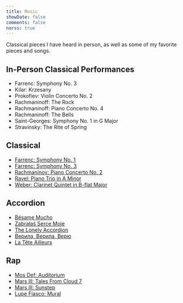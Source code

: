 ```yaml
---
title: Music
showDate: false
comments: false
norss: true
---
```


Classical pieces I have heard in person, as well as some of my favorite pieces and songs.

## In-Person Classical Performances
- Farrenc: Symphony No. 3
- Kilar: Krzesany
- Prokofiev: Violin Concerto No. 2
- Rachmaninoff: The Rock
- Rachmaninoff: Piano Concerto No. 4
- Rachmaninoff: The Bells
- Saint-Georges: Symphony No. 1 in G Major
- Stravinsky: The Rite of Spring

## Classical
- [Farrenc: Symphony No. 1](https://www.youtube.com/watch?v=R2s83X20MIs)
- [Farrenc: Symphony No. 3](https://www.youtube.com/watch?v=yv3LXXlmwNs)
- [Rachmaninov: Piano Concerto No. 2](https://www.youtube.com/watch?v=l4zkc7KEvYM)
- [Ravel: Piano Trio in A Minor](https://www.youtube.com/watch?v=Qy3uYBH5UaU)
- [Weber: Clarinet Quintet in B-flat Major](https://www.youtube.com/watch?v=IJtypOgWsZk)

## Accordion
- [Bésame Mucho](https://www.youtube.com/watch?v=G_ZvTAWy90o)
- [Zabrałaś Serce Moje](https://www.youtube.com/watch?v=K0QuSiiwYRA)
- [The Lonely Accordion](https://www.youtube.com/watch?v=_49RIjipFaQ)
- [Верила, Верила, Верю](https://www.youtube.com/watch?v=s4G5IXw_BuA)
- [La Tête Ailleurs](https://www.youtube.com/watch?v=GrgLwRBPqrw)

## Rap
- [Mos Def: Auditorium](https://www.youtube.com/watch?v=kSQEGE8gKj4)
- [Mars Ill: Tales From Cloud 7](https://www.youtube.com/watch?v=71x7Dn0uHOg)
- [Mars Ill: Sunstep](https://www.youtube.com/watch?v=vYvjL7xLgag)
- [Lupe Fiasco: Mural](https://www.youtube.com/watch?v=vkHrPyoEtSI)
